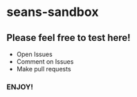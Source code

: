 # seans-sandbox

## Please feel free to test here!

- Open Issues
- Comment on Issues
- Make pull requests

### ENJOY!


